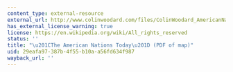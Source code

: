 ```yaml
---
content_type: external-resource
external_url: http://www.colinwoodard.com/files/ColinWoodard_AmericanNations_map.pdf
has_external_license_warning: true
license: https://en.wikipedia.org/wiki/All_rights_reserved
status: ''
title: "\u201CThe American Nations Today\u201D (PDF of map)"
uid: 29eafa97-387b-4f55-b10a-a56fd634f987
wayback_url: ''
---
```

